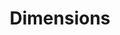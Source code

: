 ---
bigquery: https://console.cloud.google.com/bigquery?p=covid-19-dimensions-ai&page=table&d=data&t=publications
contributors: Digital Science, https://www.digital-science.com/
cost: Free for personal, non-commercial use.
description: Dimensions contains more than 100 million publications, ranging from
  articles published in scholarly journals, books and book chapters, to preprints
  and conference proceedings. All publications are contextualized with linked data
  sets, funding, publications, patents, clinical trials, and policy documents. You
  can also view associated categories, funders, institutions, and researcher profiles.
documentation: https://docs.dimensions.ai/bigquery/index.html
last_edit: Mon, 04 Apr 2022 19:04:00 GMT
location: https://www.dimensions.ai/products/free/
maintained_by: Digital Science, https://www.digital-science.com/
schema_fields: '[''research_org_cities'', ''category_uoa'', ''funder_org_acronyms'',
  ''metrics'', ''funding_eur'', ''active_years'', ''subtitles'', ''associated_publication_id'',
  ''filing_year'', ''organisation_details'', ''type'', ''category_hra'', ''arxiv_id'',
  ''editors'', ''inventor_names'', ''repository_name'', ''funding_jpy'', ''email_address'',
  ''category_rcdc'', ''address'', ''filing_date'', ''family_count'', ''acronym'',
  ''registry'', ''license'', ''funding_chf'', ''issue'', ''category_bra'', ''date_normal'',
  ''research_org_countries'', ''relationships'', ''publication_date'', ''category_icrp_cso'',
  ''concepts'', ''resulting_publication_ids'', ''publication_ids'', ''funder_org'',
  ''clinical_trial_ids'', ''category_hrcs_rac'', ''funder_org_cities'', ''publisher'',
  ''assignee_countries'', ''filing_status'', ''volume'', ''acknowledgements'', ''researcher_ids'',
  ''open_access_categories'', ''resulting_publication_doi'', ''current_assignee_orgs'',
  ''isbn'', ''book_series_title'', ''associated_publication_arxiv_id'', ''eisbn'',
  ''linkout'', ''proceedings_title'', ''research_org_city_names'', ''expiration_year'',
  ''legal_events'', ''funding_cad'', ''research_org_state_names'', ''original_title'',
  ''mesh_headings'', ''jurisdiction'', ''brief_title'', ''name'', ''types'', ''citations'',
  ''cited_by_ids'', ''end_date'', ''phase'', ''publication_year'', ''established'',
  ''associated_publication_pmid'', ''date_modified'', ''source_id'', ''funder_countries'',
  ''investigators'', ''book_title'', ''pages'', ''associated_publication_doi'', ''category_for'',
  ''journal_lists'', ''funding_gbp'', ''date_imported_gbq'', ''altmetrics'', ''start_year'',
  ''research_org_state_codes'', ''category_hrcs_hc'', ''links'', ''grant_number'',
  ''funding_details'', ''pmcid'', ''funder_orgs'', ''assignee_orgs'', ''current_assignee'',
  ''application_number'', ''priority_year'', ''start_date'', ''original_assignee_orgs'',
  ''category_sdg'', ''repository_url'', ''category_icrp_ct'', ''end_year'', ''citations_count'',
  ''journal'', ''granted_year'', ''repository_id'', ''kind'', ''conditions'', ''aliases'',
  ''legal_status'', ''funder_org_countries'', ''reference_ids'', ''family_id'', ''funding_aud'',
  ''external_ids'', ''funding_cny'', ''citation_string'', ''associated_grant_ids'',
  ''current_assignee_countries'', ''description'', ''supporting_grant_ids'', ''date_inserted'',
  ''original_assignee'', ''created_date'', ''foa_number'', ''date_online'', ''date_print'',
  ''authors'', ''funding_currency'', ''interventions'', ''labels'', ''original_assignee_countries'',
  ''year'', ''gender'', ''original_abstract'', ''conference'', ''mesh_terms'', ''ipcr'',
  ''status'', ''funder_org_state_codes'', ''acronyms'', ''funding_nzd'', ''patent_ids'',
  ''priority_date'', ''parent_id'', ''funding_usd'', ''date'', ''funding_amount'',
  ''title'', ''embargo_date'', ''family_members_ids'', ''language'', ''pmid'', ''open_access_categories_v2'',
  ''cpc'', ''granted_date'', ''doi'', ''abstract'', ''expiration_date'', ''research_orgs'',
  ''id'', ''categories'', ''research_org_country_names'', ''wikipedia_url'']'
shortname: dimensions
tags:
- scholarly literature
- patents
- funding
- clinical trials
- academic profiles
terms_of_use: 'Use of both the Dimensions COVID-19 dataset and full Dimensions dataset
  are subject to the Dimensions Terms of use: https://www.dimensions.ai/policies-terms-legal '
title: Dimensions
uuid: dcff88bd-fe6b-4fdb-8159-809bf9d7bc1c
---